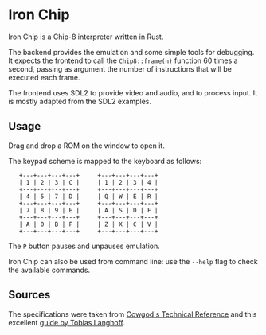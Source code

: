 # Iron Chip
Iron Chip is a Chip-8 interpreter written in Rust.

The backend provides the emulation and some simple tools for debugging.
It expects the frontend to call the `Chip8::frame(n)` function 60 times a second, passing as argument the number of instructions that will be executed each frame.

The frontend uses SDL2 to provide video and audio, and to process input.
It is mostly adapted from the SDL2 examples.

## Usage
Drag and drop a ROM on the window to open it.

The keypad scheme is mapped to the keyboard as follows:
```
   +---+---+---+---+     +---+---+---+---+
   | 1 | 2 | 3 | C |     | 1 | 2 | 3 | 4 |
   +---+---+---+---+     +---+---+---+---+
   | 4 | 5 | 7 | D |     | Q | W | E | R |
   +---+---+---+---+     +---+---+---+---+
   | 7 | 8 | 9 | E |     | A | S | D | F |
   +---+---+---+---+     +---+---+---+---+
   | A | 0 | B | F |     | Z | X | C | V |
   +---+---+---+---+     +---+---+---+---+
```
The `P` button pauses and unpauses emulation.

Iron Chip can also be used from command line: use the `--help` flag to check the available commands.

## Sources
The specifications were taken from [Cowgod's Technical Reference](http://devernay.free.fr/hacks/chip8/C8TECH10.HTM) and this excellent [guide by Tobias Langhoff](https://tobiasvl.github.io/blog/write-a-chip-8-emulator/).